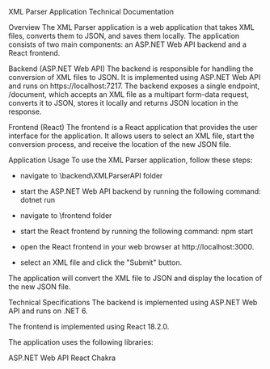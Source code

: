 XML Parser Application Technical Documentation

Overview
The XML Parser application is a web application that takes XML files, converts them to JSON, and saves them locally. The application consists of two main components: an ASP.NET Web API backend and a React frontend.

Backend (ASP.NET Web API)
The backend is responsible for handling the conversion of XML files to JSON. It is implemented using ASP.NET Web API and runs on https://localhost:7217. The backend exposes a single endpoint, /document, which accepts an XML file as a multipart form-data request, converts it to JSON, stores it locally and returns JSON location in the response.

Frontend (React)
The frontend is a React application that provides the user interface for the application. It allows users to select an XML file, start the conversion process, and receive the location of the new JSON file.

Application Usage
To use the XML Parser application, follow these steps:

- navigate to \backend\XMLParserAPI folder
- start the ASP.NET Web API backend by running the following command:
dotnet run

- navigate to \frontend folder
- start the React frontend by running the following command:
npm start

- open the React frontend in your web browser at http://localhost:3000.

- select an XML file and click the "Submit" button.

The application will convert the XML file to JSON and display the location of the new JSON file.

Technical Specifications
The backend is implemented using ASP.NET Web API and runs on .NET 6.

The frontend is implemented using React 18.2.0.

The application uses the following libraries:

ASP.NET Web API
React
Chakra